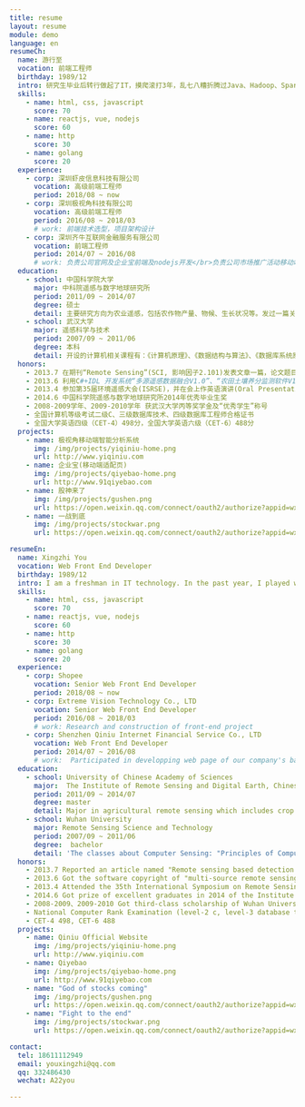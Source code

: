 ```yaml
---
title: resume
layout: resume
module: demo
language: en
resumeCh:
  name: 游行至
  vocation: 前端工程师
  birthday: 1989/12
  intro: 研究生毕业后转行做起了IT，摸爬滚打3年，乱七八糟折腾过Java、Hadoop、Spark、Docker、机器学习等东西，现在专注于Web前端
  skills:
    - name: html, css, javascript
      score: 70
    - name: reactjs, vue, nodejs
      score: 60
    - name: http
      score: 30
    - name: golang
      score: 20
  experience:
    - corp: 深圳虾皮信息科技有限公司
      vocation: 高级前端工程师
      period: 2018/08 ~ now
    - corp: 深圳极视角科技有限公司
      vocation: 高级前端工程师
      period: 2016/08 ~ 2018/03
      # work: 前端技术选型，项目架构设计
    - corp: 深圳齐牛互联网金融服务有限公司
      vocation: 前端工程师
      period: 2014/07 ~ 2016/08
      # work: 负责公司官网及企业宝前端及nodejs开发</br>负责公司市场推广活动移动端开发，微信网页开发
  education:
    - school: 中国科学院大学
      major: 中科院遥感与数字地球研究所
      period: 2011/09 ~ 2014/07
      degree: 硕士
      detail: 主要研究方向为农业遥感，包括农作物产量、物候、生长状况等。发过一篇关于农作物物候的英文文章，被Remote Sensing收录，SCI影响力因子>2.0，毕业论文是关于多源遥感图像融合。
    - school: 武汉大学
      major: 遥感科学与技术
      period: 2007/09 ~ 2011/06
      degree: 本科
      detail: 开设的计算机相关课程有：《计算机原理》、《数据结构与算法》、《数据库系统原理》、《C++面向对象程序设计》等。
  honors:
    - 2013.7 在期刊“Remote Sensing”(SCI, 影响因子2.101)发表文章一篇，论文题目为“Remote sensing based detection of crop phenology for agricultural zones in China using a new threshold method”
    - 2013.6 利用C#+IDL 开发系统“多源遥感数据融合V1.0”、“农田土壤养分监测软件V1.0”，并申请软件著作权
    - 2013.4 参加第35届环境遥感大会(ISRSE)，并在会上作英语演讲(Oral Presentation)
    - 2014.6 中国科学院遥感与数字地球研究所2014年优秀毕业生奖
    - 2008-2009学年、2009-2010学年 获武汉大学丙等奖学金及“优秀学生”称号
    - 全国计算机等级考试二级C、三级数据库技术、四级数据库工程师合格证书
    - 全国大学英语四级（CET-4）498分，全国大学英语六级（CET-6）488分
  projects:
    - name: 极视角移动端智能分析系统
      img: /img/projects/yiqiniu-home.png
      url: http://www.yiqiniu.com
    - name: 企业宝(移动端适配页)
      img: /img/projects/qiyebao-home.png
      url: http://www.91qiyebao.com
    - name: 股神来了
      img: /img/projects/gushen.png
      url: https://open.weixin.qq.com/connect/oauth2/authorize?appid=wx2f89bc3e1a10e265&redirect_uri=https://api.yiqiniu.com/gs_api/entryType&response_type=code&scope=snsapi_base&state=base#wechat_redirect
    - name: 一战到底
      img: /img/projects/stockwar.png
      url: https://open.weixin.qq.com/connect/oauth2/authorize?appid=wx2f89bc3e1a10e265&redirect_uri=https://api.yiqiniu.com/fight_api/fight_entry_type&response_type=code&scope=snsapi_base&state=base#wechat_redirect

resumeEn:
  name: Xingzhi You
  vocation: Web Front End Developer
  birthday: 1989/12
  intro: I am a freshman in IT technology. In the past year, I played with a lot of thing such as hadoop, spark, machine learning, docker etc. Now I decide to concentrate on Web Front End. I am familiar with html, css, javascript and nodejs. And I have been doing some research on http and Web security. It seem that I know so much, but I think that I know nothing. All I have to do is to Study hard, and make progress everyday!
  skills:
    - name: html, css, javascript
      score: 70
    - name: reactjs, vue, nodejs
      score: 60
    - name: http
      score: 30
    - name: golang
      score: 20
  experience:
    - corp: Shopee
      vocation: Senior Web Front End Developer
      period: 2018/08 ~ now
    - corp: Extreme Vision Technology Co., LTD
      vocation: Senior Web Front End Developer
      period: 2016/08 ~ 2018/03
      # work: Research and construction of front-end project
    - corp: Shenzhen Qiniu Internet Financial Service Co., LTD
      vocation: Web Front End Developer
      period: 2014/07 ~ 2016/08
      # work:  Participated in developping web page of our company's backstage management system, and the development of official website, qiyebao website.</br>Involved in mobile web page, wechat h5 page development for marketing activities.
  education:
    - school: University of Chinese Academy of Sciences
      major:  The Institute of Remote Sensing and Digital Earth, Chinese Academy of Sciences
      period: 2011/09 ~ 2014/07
      degree: master
      detail: Major in agricultural remote sensing which includes crop yields, phenology, growth conditions etc. The thesis is about multi-source remote sensing image fusion.
    - school: Wuhan University
      major: Remote Sensing Science and Technology
      period: 2007/09 ~ 2011/06
      degree:  bachelor
      detail: 'The classes about Computer Sensing: "Principles of Computer", "Data structure and algorithm design", "Principles of Database System", "C++ object-oriented program design" etc.'
  honors:
    - 2013.7 Reported an article named "Remote sensing based detection of crop phenology for agricultural zones in China using a new threshold method" in "Remote Sensing" (SCI factor is 2.101)
    - 2013.6 Got the software copyright of "multi-source remote sensing image fusion system V1.0", "Farmland soil nutrient monitoring software system V1.0"
    - 2013.4 Attended the 35th International Symposium on Remote Sensing of Environment and gave a speech
    - 2014.6 Got prize of excellent graduates in 2014 of the Institute of Remote Sensing and Digital Earth, Chinese Academy of Sciences
    - 2008-2009、2009-2010 Got third-class scholarship of Wuhan University
    - National Computer Rank Examination (level-2 c, level-3 database technology, level-4 database engineer)
    - CET-4 498, CET-6 488
  projects:
    - name: Qiniu Official Website
      img: /img/projects/yiqiniu-home.png
      url: http://www.yiqiniu.com
    - name: Qiyebao
      img: /img/projects/qiyebao-home.png
      url: http://www.91qiyebao.com
    - name: "God of stocks coming"
      img: /img/projects/gushen.png
      url: https://open.weixin.qq.com/connect/oauth2/authorize?appid=wx2f89bc3e1a10e265&redirect_uri=https://api.yiqiniu.com/gs_api/entryType&response_type=code&scope=snsapi_base&state=base#wechat_redirect
    - name: "Fight to the end"
      img: /img/projects/stockwar.png
      url: https://open.weixin.qq.com/connect/oauth2/authorize?appid=wx2f89bc3e1a10e265&redirect_uri=https://api.yiqiniu.com/fight_api/fight_entry_type&response_type=code&scope=snsapi_base&state=base#wechat_redirect

contact:
  tel: 18611112949
  email: youxingzhi@qq.com
  qq: 332486430
  wechat: A22you

---
```

